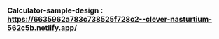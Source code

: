 ### Calculator-sample-design  : https://6635962a783c738525f728c2--clever-nasturtium-562c5b.netlify.app/
